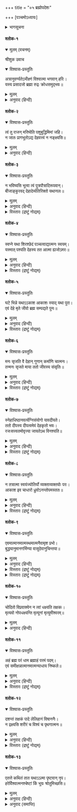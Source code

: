 +++
title = "०५ ब्रह्मोपदेशः"

+++
[पञ्चमोऽध्यायः]



<details><summary>भागसूचना</summary>

श्रीशुकदेवजीका अन्तिम उपदेश
</details>

#### श्लोक-१


<details open><summary>मूलम् (वचनम्)</summary>

श्रीशुक उवाच
</details>

<details open><summary>विश्वास-प्रस्तुतिः</summary>

अत्रानुवर्ण्यतेऽभीक्ष्णं विश्वात्मा भगवान् हरिः।  
यस्य प्रसादजो ब्रह्मा रुद्रः क्रोधसमुद‍्भवः॥
</details>

<details><summary>मूलम्</summary>

अत्रानुवर्ण्यतेऽभीक्ष्णं विश्वात्मा भगवान् हरिः।  
यस्य प्रसादजो ब्रह्मा रुद्रः क्रोधसमुद‍्भवः॥
</details>

<details><summary>अनुवाद (हिन्दी)</summary>

श्रीशुकदेवजी कहते हैं—प्रिय परीक्षित्! इस श्रीमद‍्भागवतमहापुराणमें बार-बार और सर्वत्र विश्वात्मा भगवान् श्रीहरिका ही संकीर्तन हुआ है। ब्रह्मा और रुद्र भी श्रीहरिसे पृथक् नहीं हैं, उन्हींकी प्रसाद-लीला और क्रोध-लीलाकी अभिव्यक्ति हैं॥ १॥
</details>

#### श्लोक-२


<details open><summary>विश्वास-प्रस्तुतिः</summary>

त्वं तु राजन् मरिष्येति पशुबुद्धिमिमां जहि।  
न जातः प्रागभूतोऽद्य देहवत्त्वं न नङ्क्ष्यसि॥
</details>

<details><summary>मूलम्</summary>

त्वं तु राजन् मरिष्येति पशुबुद्धिमिमां जहि।  
न जातः प्रागभूतोऽद्य देहवत्त्वं न नङ्क्ष्यसि॥
</details>

<details><summary>अनुवाद (हिन्दी)</summary>

हे राजन्! अब तुम यह पशुओंकी-सी अविवेकमूलक धारणा छोड़ दो कि मैं मरूँगा; जैसे शरीर पहले नहीं था और अब पैदा हुआ और फिर नष्ट हो जायगा, वैसे ही तुम भी पहले नहीं थे, तुम्हारा जन्म हुआ, तुम मर जाओगे—यह बात नहीं है॥ २॥
</details>

#### श्लोक-३


<details open><summary>विश्वास-प्रस्तुतिः</summary>

न भविष्यसि भूत्वा त्वं पुत्रपौत्रादिरूपवान्।  
बीजाङ्कुरवद् देहादेर्व्यतिरिक्तो यथानलः॥
</details>

<details><summary>मूलम्</summary>

न भविष्यसि भूत्वा त्वं पुत्रपौत्रादिरूपवान्।  
बीजाङ्कुरवद् देहादेर्व्यतिरिक्तो यथानलः॥
</details>

<details><summary>अनुवाद (हिन्दी)</summary>

जैसे बीजसे अंकुर और अंकुरसे बीजकी उत्पत्ति होती है, वैसे ही एक देहसे दूसरे देहकी और दूसरे देहसे तीसरेकी उत्पत्ति होती है। किन्तु तुम न तो किसीसे उत्पन्न हुए हो और न तो आगे पुत्र-पौत्रादिकोंके शरीरके रूपमें उत्पन्न होओगे। अजी, जैसे आग लकड़ीसे सर्वथा अलग रहती है—लकड़ीकी उत्पत्ति और विनाशसे सर्वथा परे, वैसे ही तुम भी शरीर आदिसे सर्वथा अलग हो॥ ३॥
</details>
<details><summary>विस्तारः (द्रष्टुं नोद्यम्)</summary>

भूत्वा पुत्रपौत्रादिरूपवान् न च भविष्यसि न पुनर्जननं बीजाङ्कुरन्यायेन सन्तानोत्पादकश्च न भविष्यसीत्यर्थः यथाऽनलः काष्ठादिति शेषः ॥ ३ ॥

</details>

#### श्लोक-४


<details open><summary>विश्वास-प्रस्तुतिः</summary>

स्वप्ने यथा शिरश्छेदं पञ्चत्वाद्यात्मनः स्वयम्।  
यस्मात् पश्यति देहस्य तत आत्मा ह्यजोऽमरः॥
</details>

<details><summary>मूलम्</summary>

स्वप्ने यथा शिरश्छेदं पञ्चत्वाद्यात्मनः स्वयम्।  
यस्मात् पश्यति देहस्य तत आत्मा ह्यजोऽमरः॥
</details>

<details><summary>अनुवाद (हिन्दी)</summary>

स्वप्नावस्थामें ऐसा मालूम होता है कि मेरा सिर कट गया है और मैं मर गया हूँ, मुझे लोग श्मशानमें जला रहे हैं; परन्तु ये सब शरीरकी ही अवस्थाएँ दीखती हैं, आत्माकी नहीं। देखनेवाला तो उन अवस्थाओंसे सर्वथा परे, जन्म और मृत्युसे रहित, शुद्ध-बुद्ध परमतत्त्वस्वरूप है॥ ४॥
</details>
<details><summary>विस्तारः (द्रष्टुं नोद्यम्)</summary>

स्वप्ने देहादप्यात्माविलक्षण इत्यर्थः ॥ ४ ॥
</details>

#### श्लोक-५


<details open><summary>विश्वास-प्रस्तुतिः</summary>

घटे भिन्ने यथाऽऽकाश आकाशः स्याद् यथा पुरा।  
एवं देहे मृते जीवो ब्रह्म सम्पद्यते पुनः॥
</details>

<details><summary>मूलम्</summary>

घटे भिन्ने यथाऽऽकाश आकाशः स्याद् यथा पुरा।  
एवं देहे मृते जीवो ब्रह्म सम्पद्यते पुनः॥
</details>

<details><summary>अनुवाद (हिन्दी)</summary>

जैसे घड़ा फूट जानेपर आकाश पहलेकी ही भाँति अखण्ड रहता है, परन्तु घटाकाशताकी निवृत्ति हो जानेसे लोगोंको ऐसा प्रतीत होता है कि वह महाकाशसे मिल गया है—वास्तवमें तो वह मिला हुआ था ही, वैसे ही देहपात हो जानेपर ऐसा मालूम पड़ता है मानो जीव ब्रह्म हो गया। वास्तवमें तो वह ब्रह्म था ही, उसकी अब्रह्मता तो प्रतीतिमात्र थी॥ ५॥
</details>
<details><summary>विस्तारः (द्रष्टुं नोद्यम्)</summary>

यथा पुरा स्यात् निरुपाधिकः स्यात् एवं जीवो ब्रह्म सम्पद्यते परिशुद्धावस्थो भवतीत्यर्थः । ब्रह्मशब्दोऽत्र मुक्तात्मवाची 'ब्रह्मभूयाय कल्पते, ब्रह्मणो हि प्रतिष्ठाहम्' इति प्रयोगात् ॥ ५ ॥
</details>

#### श्लोक-६


<details open><summary>विश्वास-प्रस्तुतिः</summary>

मनः सृजति वै देहान् गुणान् कर्माणि चात्मनः।  
तन्मनः सृजते माया ततो जीवस्य संसृतिः॥
</details>

<details><summary>मूलम्</summary>

मनः सृजति वै देहान् गुणान् कर्माणि चात्मनः।  
तन्मनः सृजते माया ततो जीवस्य संसृतिः॥
</details>

<details><summary>अनुवाद (हिन्दी)</summary>

मन ही आत्माके लिये शरीर, विषय और कर्मोंकी कल्पना कर लेता है; और उस मनकी सृष्टि करती है माया (अविद्या)। वास्तवमें माया ही जीवके संसार-चक्रमें पड़नेका कारण है॥ ६॥
</details>
<details><summary>विस्तारः (द्रष्टुं नोद्यम्)</summary>

मनः सृजतीति मनसो देहादिसृष्टिहेतुत्वं पुण्यपापद्वारेत्याह- कर्माणि चेति । माया प्रकृतिः ॥ ६ ॥
</details>

#### श्लोक-७


<details open><summary>विश्वास-प्रस्तुतिः</summary>

स्नेहाधिष्ठानवर्त्यग्निसंयोगो यावदीयते।  
ततो दीपस्य दीपत्वमेवं देहकृतो भवः।  
रजःसत्त्वतमोवृत्त्या जायतेऽथ विनश्यति॥
</details>

<details><summary>मूलम्</summary>

स्नेहाधिष्ठानवर्त्यग्निसंयोगो यावदीयते।  
ततो दीपस्य दीपत्वमेवं देहकृतो भवः।  
रजःसत्त्वतमोवृत्त्या जायतेऽथ विनश्यति॥
</details>

<details><summary>अनुवाद (हिन्दी)</summary>

जबतक तेल, तेल रखनेका पात्र, बत्ती और आगका संयोग रहता है, तभीतक दीपकमें दीपकपना है; वैसे ही उनके ही समान जबतक आत्माका कर्म, मन, शरीर और इनमें रहनेवाले चैतन्याध्यासके साथ सम्बन्ध रहता है तभीतक उसे जन्म-मृत्युके चक्र संसारमें भटकना पड़ता है और रजोगुण, सत्त्वगुण तथा तमोगुणकी वृत्तियोंसे उसे उत्पन्न, स्थित एवं विनष्ट होना पड़ता है॥ ७॥
</details>
<details><summary>विस्तारः (द्रष्टुं नोद्यम्)</summary>

एवं देहकृतो भव इति कर्मारब्धदेहेन्द्रियावधिको भवति इत्यर्थः । रजः सत्त्वं तमोवृत्त्या गुणत्रयसंसर्गादात्मनो जन्ममरणादिः स्वतस्तु तद्विलक्षणो नित्य इत्यर्थः ॥ ७ ॥
</details>

#### श्लोक-८


<details open><summary>विश्वास-प्रस्तुतिः</summary>

न तत्रात्मा स्वयंज्योतिर्यो व्यक्ताव्यक्तयोः परः।  
आकाश इव चाधारो ध्रुवोऽनन्तोपमस्ततः॥
</details>

<details><summary>मूलम्</summary>

न तत्रात्मा स्वयंज्योतिर्यो व्यक्ताव्यक्तयोः परः।  
आकाश इव चाधारो ध्रुवोऽनन्तोपमस्ततः॥
</details>

<details><summary>अनुवाद (हिन्दी)</summary>

परन्तु जैसे दीपकके बुझ जानेसे तत्त्वरूप तेजका विनाश नहीं होता, वैसे ही संसारका नाश होनेपर भी स्वयंप्रकाश आत्माका नाश नहीं होता। क्योंकि वह कार्य और कारण, व्यक्त और अव्यक्त सबसे परे है, वह आकाशके समान सबका आधार है, नित्य और निश्चल है, वह अनन्त है। सचमुच आत्माकी उपमा आत्मा ही है॥ ८॥
</details>
<details><summary>विस्तारः (द्रष्टुं नोद्यम्)</summary>

परो जीवादन्यः ॥ ८ ॥
</details>

#### श्लोक-९


<details open><summary>विश्वास-प्रस्तुतिः</summary>

एवमात्मानमात्मस्थमात्मनैवामृश प्रभो।  
बुद्ध्यानुमानगर्भिण्या वासुदेवानुचिन्तया॥
</details>

<details><summary>मूलम्</summary>

एवमात्मानमात्मस्थमात्मनैवामृश प्रभो।  
बुद्ध्यानुमानगर्भिण्या वासुदेवानुचिन्तया॥
</details>

<details><summary>अनुवाद (हिन्दी)</summary>

हे राजन्! तुम अपनी विशुद्ध एवं विवेकवती बुद्धिको परमात्माके चिन्तनसे भरपूर कर लो और स्वयं ही अपने अन्तरमें स्थित परमात्माका साक्षात्कार करो॥ ९॥
</details>
<details><summary>विस्तारः (द्रष्टुं नोद्यम्)</summary>

परमात्मानं जीवम् आत्मस्थं परमात्मस्थम् ॥ ९ ॥
</details>
<details><summary>विस्तारः (द्रष्टुं नोद्यम्)</summary>

न त्वां धक्ष्यति तव दाहवेदना भविष्यतीत्यर्थः । मृत्यव इति ईश्वरो मृत्युः मृत्युं तं यथा मृत्युर्धक्ष्यति एवं तद्भक्तानपि नेत्यर्थः ॥ १० ॥
</details>

#### श्लोक-१०


<details open><summary>विश्वास-प्रस्तुतिः</summary>

चोदितो विप्रवाक्येन न त्वां धक्ष्यति तक्षकः।  
मृत्यवो नोपधक्ष्यन्ति मृत्यूनां मृत्युमीश्वरम्॥
</details>

<details><summary>मूलम्</summary>

चोदितो विप्रवाक्येन न त्वां धक्ष्यति तक्षकः।  
मृत्यवो नोपधक्ष्यन्ति मृत्यूनां मृत्युमीश्वरम्॥
</details>

<details><summary>अनुवाद (हिन्दी)</summary>

देखो, तुम मृत्युओंकी भी मृत्यु हो! तुम स्वयं ईश्वर हो। ब्राह्मणके शापसे प्रेरित तक्षक तुम्हें भस्म न कर सकेगा। अजी, तक्षककी तो बात ही क्या, स्वयं मृत्यु और मृत्युओंका समूह भी तुम्हारे पासतक न फटक सकेंगे॥ १०॥
</details>

#### श्लोक-११


<details open><summary>विश्वास-प्रस्तुतिः</summary>

अहं ब्रह्म परं धाम ब्रह्माहं परमं पदम्।  
एवं समीक्षन्नात्मानमात्मन्याधाय निष्कले॥
</details>

<details><summary>मूलम्</summary>

अहं ब्रह्म परं धाम ब्रह्माहं परमं पदम्।  
एवं समीक्षन्नात्मानमात्मन्याधाय निष्कले॥
</details>

<details><summary>अनुवाद (हिन्दी)</summary>

तुम इस प्रकार अनुसंधान—चिन्तन करो कि ‘मैं ही सर्वाधिष्ठान परब्रह्म हूँ। सर्वाधिष्ठान ब्रह्म मैं ही हूँ।’ इस प्रकार तुम अपने-आपको अपने वास्तविक एकरस अनन्त अखण्ड स्वरूपमें स्थित कर लो॥ ११॥
</details>
<details><summary>विस्तारः (द्रष्टुं नोद्यम्)</summary>

अहं ब्रह्मेति ब्रह्माहमिति च तात्पर्यभेदेन विशेषणप्रधानो विशेष्यप्रधानश्च निर्देशभेदः परं पदं परमप्राप्यम् ॥ ११ ॥
</details>

#### श्लोक-१२


<details open><summary>विश्वास-प्रस्तुतिः</summary>

दशन्तं तक्षकं पादे लेलिहानं विषाननैः।  
न द्रक्ष्यसि शरीरं च विश्वं च पृथगात्मनः॥
</details>

<details><summary>मूलम्</summary>

दशन्तं तक्षकं पादे लेलिहानं विषाननैः।  
न द्रक्ष्यसि शरीरं च विश्वं च पृथगात्मनः॥
</details>

<details><summary>अनुवाद (हिन्दी)</summary>

उस समय अपनी विषैली जीभ लपलपाता हुआ, अपने होठोंके कोने चाटता हुआ तक्षक आये और अपने विषपूर्ण मुखोंसे तुम्हारे पैरोंमें डस ले—कोई परवा नहीं। तुम अपने आत्मस्वरूपमें स्थित होकर इस शरीरको—और तो क्या, सारे विश्वको भी अपनेसे पृथक् न देखोगे॥ १२॥
</details>
<details><summary>विस्तारः (द्रष्टुं नोद्यम्)</summary>

न द्रक्ष्यसीति भगवत्स्मृत्यादितत्पदं न तथा दुःखादेर्हेतुभूतमन्यन्नवेत्स्यसीत्यर्थः ॥ १२ ॥ 
</details>

#### श्लोक-१३


<details open><summary>विश्वास-प्रस्तुतिः</summary>

एतत्ते कथितं तात यथाऽऽत्मा पृष्टवान् नृप।  
हरेर्विश्वात्मनश्चेष्टां किं भूयः श्रोतुमिच्छसि॥
</details>

<details><summary>मूलम्</summary>

एतत्ते कथितं तात यथाऽऽत्मा पृष्टवान् नृप।  
हरेर्विश्वात्मनश्चेष्टां किं भूयः श्रोतुमिच्छसि॥
</details>

<details><summary>अनुवाद (हिन्दी)</summary>

आत्मस्वरूप बेटा परीक्षित्! तुमने विश्वात्मा भगवान‍्की लीलाके सम्बन्धमें जो प्रश्न किया था, उसका उत्तर मैंने दे दिया, अब और क्या सुनना चाहते हो?॥ १३॥
</details>

<details><summary>अनुवाद (समाप्ति)</summary>

इति श्रीमद‍्भागवते महापुराणे पारमहंस्यां संहितायां द्वादशस्कन्धे ब्रह्मोपदेशो नाम पञ्चमोऽध्यायः॥ ५ ॥
</details>
